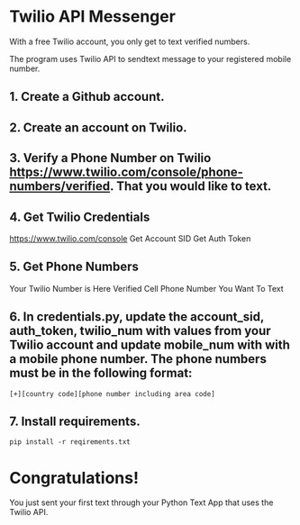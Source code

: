 # Twilio API Messenger

With a free Twilio account, you only get to text verified numbers.

The program uses Twilio API to sendtext message to your registered mobile number.

## 1. Create a Github account.
## 2. Create an account on Twilio.
## 3. Verify a Phone Number on Twilio https://www.twilio.com/console/phone-numbers/verified. That you would like to text.
## 4. Get Twilio Credentials
 https://www.twilio.com/console
 Get Account SID
 Get Auth Token
## 5. Get Phone Numbers
 Your Twilio Number is Here
 Verified Cell Phone Number You Want To Text

## 6. In credentials.py, update the account_sid, auth_token, twilio_num with values from your Twilio account and update mobile_num with with a mobile phone number. The phone numbers must be in the following format:
    [+][country code][phone number including area code]

## 7. Install requirements.
    pip install -r reqirements.txt
    
# Congratulations!
 You just sent your first text through your Python Text App that uses the Twilio API.
